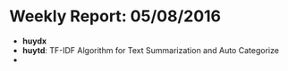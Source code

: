 # Weekly Report: 05/08/2016

- **huydx**
- **huytd**: TF-IDF Algorithm for Text Summarization and Auto Categorize
- 
